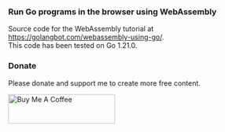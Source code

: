 ### Run Go programs in the browser using WebAssembly
Source code for the WebAssembly tutorial at https://golangbot.com/webassembly-using-go/.  
 This code has been tested on Go 1.21.0.

### Donate
Please donate and support me to create more free content.

<a href="https://www.buymeacoffee.com/naveenr" target="_blank"><img src="https://cdn.buymeacoffee.com/buttons/v2/default-yellow.png" alt="Buy Me A Coffee" style="height: 60px !important;width: 217px !important;" ></a>

